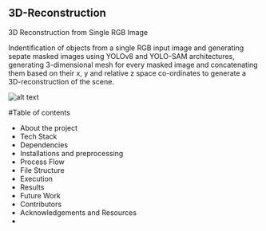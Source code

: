 ## 3D-Reconstruction
3D Reconstruction from Single RGB Image

Indentification of objects from a single RGB input image and generating sepate masked images using YOLOv8 and YOLO-SAM architectures, generating 3-dimensional mesh for every masked image and concatenating them based on their x, y and relative z space co-ordinates to generate a 3D-reconstruction of the scene.

![alt text](/test.png)

#Table of contents
* About the project
* Tech Stack
* Dependencies
* Installations and preprocessing
* Process Flow
* File Structure
* Execution
* Results
* Future Work
* Contributors
* Acknowledgements and Resources
* 
